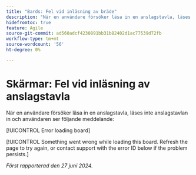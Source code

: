```yaml
---
title: "Bards: Fel vid inläsning av bräde"
description: "När en användare försöker läsa in en anslagstavla, läses inte anslagstavlan in och användaren ser ett felmeddelande."
hidefromtoc: true
feature: Agile
source-git-commit: ad560adcf4230891bb31b82402d1ac77539d72fb
workflow-type: tm+mt
source-wordcount: '56'
ht-degree: 0%

---
```



# Skärmar: Fel vid inläsning av anslagstavla

När en användare försöker läsa in en anslagstavla, läses inte anslagstavlan in och användaren ser följande meddelande:

[!UICONTROL Error loading board]

[!UICONTROL Something went wrong while loading this board. Refresh the page to try again, or contact support with the error ID below if the problem persists.]

_Först rapporterad den 27 juni 2024._

